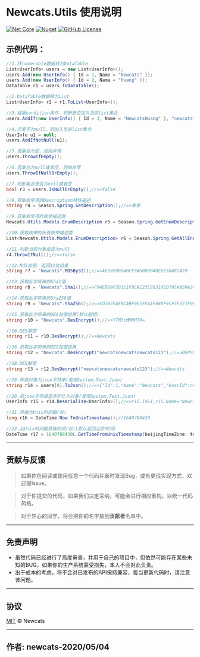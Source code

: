 # Newcats.Utils 使用说明

[![Net Core](https://img.shields.io/badge/.NET-6-brightgreen.svg?style=flat-square)](https://dotnet.microsoft.com/download)
[![Nuget](https://img.shields.io/static/v1?label=Nuget&message=1.0.8&color=blue)](https://www.nuget.org/packages/Newcats.Utils)
[![GitHub License](https://img.shields.io/badge/license-MIT-purple.svg?style=flat-square)](https://github.com/newcatshuang/Newcats.Infrastructure/blob/master/LICENSE)

## 示例代码：

```c#
//1.IEnumerable数据转为DataTable
List<UserInfo> users = new List<UserInfo>();
users.Add(new UserInfo() { Id = 1, Name = "Newcats" });
users.Add(new UserInfo() { Id = 2, Name = "Huang" });
DataTable r1 = users.ToDataTable();

//2.DataTable数据转为List
List<UserInfo> r2 = r1.ToList<UserInfo>();

//3.根据condition条件，判断是否加入当前list集合
users.AddIf(new UserInfo() { Id = 3, Name = "NewcatsHuang" }, "newcats".Length == 0);

//4.元素不为null，则加入当前list集合
UserInfo u1 = null;
users.AddIfNotNull(u1);

//5.若集合为空，则抛异常
users.ThrowIfEmpty();

//6.若集合为null或者空，则抛异常
users.ThrowIfNullOrEmpty();

//7.判断集合是否为null或者空
bool r3 = users.IsNullOrEmpty();//=>false

//8.获取枚举项的Description特性描述
string r4 = Season.Spring.GetDescription();//=>春季

//9.获取枚举项的枚举描述类
Newcats.Utils.Models.EnumDescription r5 = Season.Spring.GetEnumDescription();//=>r5.Value=0,r5.Name="Spring",r5.Description="春季"

//10.获取枚举的所有枚举描述类
List<Newcats.Utils.Models.EnumDescription> r6 = Season.Spring.GetAllEnumDescriptions();//=>r6[0].Value=1,r6[0].Name="Spring"...r6[1].Value=1,r6[2].Description="夏季"

//11.判断当前对象是否为null
r4.ThrowIfNull();//=>false

//12.Md5加密，返回32位结果
string r7 = "Newcats".MD5By32();//=>A659F0864BCF9A600D048E6158482459

//13.获取此字符串的Sha1值
string r8 = "Newcats".Sha1();//=>F94EB89F28111FBCA123CE6318ED795AA59A244E

//14.获取此字符串的Sha256值
string r9 = "Newcats".Sha256();//=>CD787FAEBCA9E9E1FFA1F688F9CF5F221E0F703022807CBFF1FA8AA685A7C678

//15.获取此字符串的DES加密结果(默认密钥)
string r10 = "Newcats".DesEncrypt();//=>YTM3cMMHHT0=

//16.DES解密
string r11 = r10.DesDecrypt();//=>Newcats

//16.获取此字符串的DES加密结果
string r12 = "Newcats".DesEncrypt("newcatsnewcatsnewcats123");//=>DkPSMnDuLRM=

//18.DES解密
string r13 = r12.DesDecrypt("newcatsnewcatsnewcats123");//=>Newcats

//19.转换对象为json字符串(使用System.Text.Json)
string r14 = users[0].ToJson();//=>{"Id":1,"Name":"Newcats","UserId":null,"JoinTime":"0001-01-01 00:00:00.000"}

//20.把json字符串反序列化为对象(使用System.Text.Json)
UserInfo r15 = r14.Deserialize<UserInfo>();//=>r15.Id=1,r15.Name="Newcats",r15.UserId=null,r15.JoinTime=0001-01-01 00:00:00.000

//21.转换为Unix时间戳(秒)
long r16 = DateTime.Now.ToUnixTimestamp();//1640788430

//22.从Unix时间戳获取时间(秒)(默认返回北京时间)
DateTime r17 = 1640788430L.GetTimeFromUnixTimestamp(beijingTimeZone: true);

```

---

## 贡献与反馈

> 如果你在阅读或使用任意一个代码片断时发现Bug，或有更佳实现方式，欢迎提Issue。 

> 对于你提交的代码，如果我们决定采纳，可能会进行相应重构，以统一代码风格。 

> 对于热心的同学，将会把你的名字放到**贡献者**名单中。  

---

## 免责声明

* 虽然代码已经进行了高度审查，并用于自己的项目中，但依然可能存在某些未知的BUG，如果你的生产系统蒙受损失，本人不会对此负责。
* 出于成本的考虑，将不会对已发布的API保持兼容，每当更新代码时，请注意该问题。

---

## 协议
[MIT](https://github.com/newcatshuang/Newcats.Infrastructure/blob/master/LICENSE) © Newcats

---

## 作者: newcats-2020/05/04